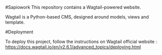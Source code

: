 #Sapiowork
This repository contains a Wagtail-powered website.

Wagtail is a Python-based CMS, designed around models, views and template.

#Deployment

To deploy this project, follow the instructions on Wagtail official website : https://docs.wagtail.io/en/v2.6.1/advanced_topics/deploying.html 